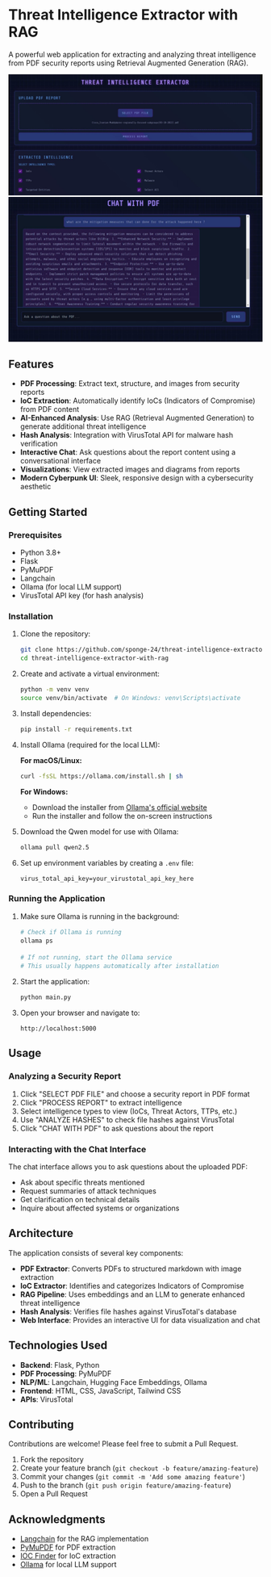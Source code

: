 # Threat Intelligence Extractor with RAG

A powerful web application for extracting and analyzing threat intelligence from PDF security reports using Retrieval Augmented Generation (RAG).

![Threat Intelligence Extractor](/outputs/output_1.JPG)
![Threat Intelligence Extractor](/outputs/output_2.JPG)

## Features

- **PDF Processing**: Extract text, structure, and images from security reports
- **IoC Extraction**: Automatically identify IoCs (Indicators of Compromise) from PDF content
- **AI-Enhanced Analysis**: Use RAG (Retrieval Augmented Generation) to generate additional threat intelligence
- **Hash Analysis**: Integration with VirusTotal API for malware hash verification
- **Interactive Chat**: Ask questions about the report content using a conversational interface
- **Visualizations**: View extracted images and diagrams from reports
- **Modern Cyberpunk UI**: Sleek, responsive design with a cybersecurity aesthetic

## Getting Started

### Prerequisites

- Python 3.8+
- Flask
- PyMuPDF
- Langchain
- Ollama (for local LLM support)
- VirusTotal API key (for hash analysis)

### Installation

1. Clone the repository:
   ```bash
   git clone https://github.com/sponge-24/threat-intelligence-extractor-with-rag.git
   cd threat-intelligence-extractor-with-rag
   ```

2. Create and activate a virtual environment:
   ```bash
   python -m venv venv
   source venv/bin/activate  # On Windows: venv\Scripts\activate
   ```

3. Install dependencies:
   ```bash
   pip install -r requirements.txt
   ```

4. Install Ollama (required for the local LLM):

   **For macOS/Linux:**
   ```bash
   curl -fsSL https://ollama.com/install.sh | sh
   ```

   **For Windows:**
   - Download the installer from [Ollama's official website](https://ollama.com/download)
   - Run the installer and follow the on-screen instructions

5. Download the Qwen model for use with Ollama:
   ```bash
   ollama pull qwen2.5
   ```

6. Set up environment variables by creating a `.env` file:
   ```
   virus_total_api_key=your_virustotal_api_key_here
   ```

### Running the Application

1. Make sure Ollama is running in the background:
   ```bash
   # Check if Ollama is running
   ollama ps
   
   # If not running, start the Ollama service
   # This usually happens automatically after installation
   ```

2. Start the application:
   ```bash
   python main.py
   ```

3. Open your browser and navigate to:
   ```
   http://localhost:5000
   ```

## Usage

### Analyzing a Security Report

1. Click "SELECT PDF FILE" and choose a security report in PDF format
2. Click "PROCESS REPORT" to extract intelligence
3. Select intelligence types to view (IoCs, Threat Actors, TTPs, etc.)
4. Use "ANALYZE HASHES" to check file hashes against VirusTotal
5. Click "CHAT WITH PDF" to ask questions about the report

### Interacting with the Chat Interface

The chat interface allows you to ask questions about the uploaded PDF:
- Ask about specific threats mentioned
- Request summaries of attack techniques
- Get clarification on technical details
- Inquire about affected systems or organizations

## Architecture

The application consists of several key components:

- **PDF Extractor**: Converts PDFs to structured markdown with image extraction
- **IoC Extractor**: Identifies and categorizes Indicators of Compromise
- **RAG Pipeline**: Uses embeddings and an LLM to generate enhanced threat intelligence
- **Hash Analysis**: Verifies file hashes against VirusTotal's database
- **Web Interface**: Provides an interactive UI for data visualization and chat

## Technologies Used

- **Backend**: Flask, Python
- **PDF Processing**: PyMuPDF
- **NLP/ML**: Langchain, Hugging Face Embeddings, Ollama
- **Frontend**: HTML, CSS, JavaScript, Tailwind CSS
- **APIs**: VirusTotal

## Contributing

Contributions are welcome! Please feel free to submit a Pull Request.

1. Fork the repository
2. Create your feature branch (`git checkout -b feature/amazing-feature`)
3. Commit your changes (`git commit -m 'Add some amazing feature'`)
4. Push to the branch (`git push origin feature/amazing-feature`)
5. Open a Pull Request

## Acknowledgments

- [Langchain](https://github.com/langchain-ai/langchain) for the RAG implementation
- [PyMuPDF](https://github.com/pymupdf/PyMuPDF) for PDF extraction
- [IOC Finder](https://github.com/fhightower/ioc-finder) for IoC extraction
- [Ollama](https://ollama.com/) for local LLM support